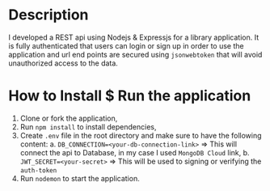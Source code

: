 # Description
I developed a REST api using Nodejs & Expressjs for a library application. It is fully authenticated that users can login or sign up in order to use the application and url end points are secured using `jsonwebtoken` that will avoid unauthorized access to the data.
# How to Install $ Run the application
 1. Clone or fork the application,
 2. Run `npm install` to install dependencies,
 3. Create `.env` file in the root directory and make sure to have the following content:
  a. `DB_CONNECTION=<your-db-connection-link>` => This will connect the api to Database, in my case I used `MongoDB Cloud` link,
  b. `JWT_SECRET=<your-secret>` => This will be used to signing or verifying the `auth-token`
 4. Run `nodemon` to start the application.
